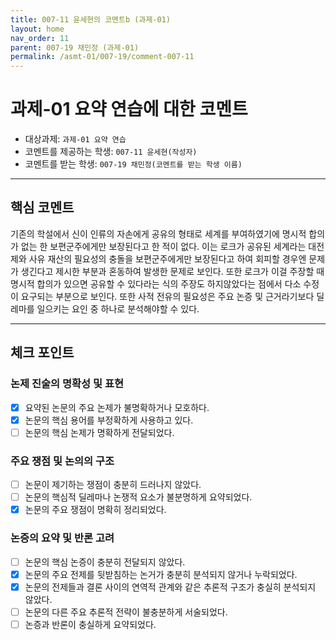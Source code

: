 ```yaml
---
title: 007-11 윤세현의 코멘트b (과제-01) 
layout: home
nav_order: 11
parent: 007-19 채민정 (과제-01)
permalink: /asmt-01/007-19/comment-007-11
---
```


# 과제-01 요약 연습에 대한 코멘트

- 대상과제: `과제-01 요약 연습`
- 코멘트를 제공하는 학생: `007-11 윤세현(작성자)` 
- 코멘트를 받는 학생: `007-19 채민정(코멘트를 받는 학생 이름)` 

---

## 핵심 코멘트

기존의 학설에서 신이 인류의 자손에게 공유의 형태로 세계를 부여하였기에 명시적 합의가 없는 한 보편군주에게만 보장된다고 한 적이 없다. 이는 로크가 공유된 세계라는 대전제와 사유 재산의 필요성의 충돌을 보편군주에게만 보장된다고 하여 회피할 경우엔 문제가 생긴다고 제시한 부분과 혼동하여 발생한 문제로 보인다. 또한 로크가 이걸 주장할 때 명시적 합의가 있으면 공유할 수 있다라는 식의 주장도 하지않았다는 점에서 다소 수정이 요구되는 부분으로 보인다. 
또한 사적 전유의 필요성은 주요 논증 및 근거라기보다 딜레마를 일으키는 요인 중 하나로 분석해야할 수 있다.

---

## 체크 포인트

### 논제 진술의 명확성 및 표현  
- [x] 요약된 논문의 주요 논제가 불명확하거나 모호하다.  
- [x] 논문의 핵심 용어를 부정확하게 사용하고 있다.  
- [ ] 논문의 핵심 논제가 명확하게 전달되었다.  

### 주요 쟁점 및 논의의 구조  
- [ ] 논문이 제기하는 쟁점이 충분히 드러나지 않았다.  
- [ ] 논문의 핵심적 딜레마나 논쟁적 요소가 불분명하게 요약되었다.  
- [x] 논문의 주요 쟁점이 명확히 정리되었다.  

### 논증의 요약 및 반론 고려  
- [ ] 논문의 핵심 논증이 충분히 전달되지 않았다.  
- [x] 논문의 주요 전제를 뒷받침하는 논거가 충분히 분석되지 않거나 누락되었다.  
- [x] 논문의 전제들과 결론 사이의 연역적 관계와 같은 추론적 구조가 충실히 분석되지 않았다.  
- [ ] 논문의 다른 주요 추론적 전략이 불충분하게 서술되었다.
- [ ] 논증과 반론이 충실하게 요약되었다. 